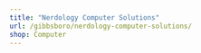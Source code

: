 ```yaml
---
title: "Nerdology Computer Solutions"
url: /gibbsboro/nerdology-computer-solutions/
shop: Computer
---
```

